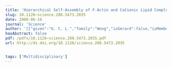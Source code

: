 ```yaml
---
title: 'Hierarchical Self-Assembly of F-Actin and Cationic Lipid Complexes: Stacked Three-Layer Tubule Networks'
slug: 10.1126~science.288.5473.2035
date: 2000-06-16
journal: 'Science'
author: '[{"given":"G. C. L.","family":"Wong","isGerard":false,"isMember":false,"isFirst":false,"isCorresponding":false}]'
hasAbstract: false
pdf: /pdfs/10.1126~science.288.5473.2035.pdf
url: http://dx.doi.org/10.1126/science.288.5473.2035


tags: ['Multidisciplinary']
---
```

<!--truncate-->